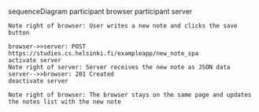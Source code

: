 sequenceDiagram
    participant browser
    participant server

    Note right of browser: User writes a new note and clicks the save button

    browser->>server: POST https://studies.cs.helsinki.fi/exampleapp/new_note_spa
    activate server
    Note right of server: Server receives the new note as JSON data
    server-->>browser: 201 Created
    deactivate server

    Note right of browser: The browser stays on the same page and updates the notes list with the new note